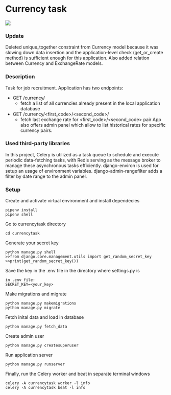 # Currency task
[![](https://skillicons.dev/icons?i=py,django,sqlite)](https://skillicons.dev)

### Update
Deleted unique_together constraint from Currency model because it was slowing down data insertion and the application-level check (get_or_create method) is sufficient enough for this application. Also added relation between Currency and ExchangeRate models.

### Description
Task for job recruitment. Application has two endpoints:
- GET /currency/
  - fetch a list of all currencies already present in the local application database
- GET /currency/<first_code>/<second_code>/
  - fetch last exchange rate for <first_code>/<second_code> pair
App also offers admin panel which allow to list historical rates for specific currency pairs.

### Used third-party libraries
In this project, Celery is utilized as a task queue to schedule and execute periodic data-fetching tasks, with Redis serving as the message broker to manage these asynchronous tasks efficiently.
django-environ is used for setup an usage of environment variables. django-admin-rangefilter adds a filter by date range to the admin panel.

### Setup
Create and activate virtual environment and install dependecies
```
pipenv install
pipenv shell
```
Go to currencytask directory
```
cd currencytask
```
Generate your secret key
```
python manage.py shell
>>from django.core.management.utils import get_random_secret_key
>>print(get_random_secret_key())
```
Save the key in the .env file in the directory where settings.py is
```
in .env file:
SECRET_KEY=<your_key>
```
Make migrations and migrate
```
python manage.py makemigrations
python manage.py migrate
```
Fetch inital data and load in database
```
python manage.py fetch_data
```
Create admin user
```
python manage.py createsuperuser
```
Run application server
```
python manage.py runserver
```
Finally, run the Celery worker and beat in separate terminal windows
```
celery -A currencytask worker -l info
celery -A currencytask beat -l info
```
